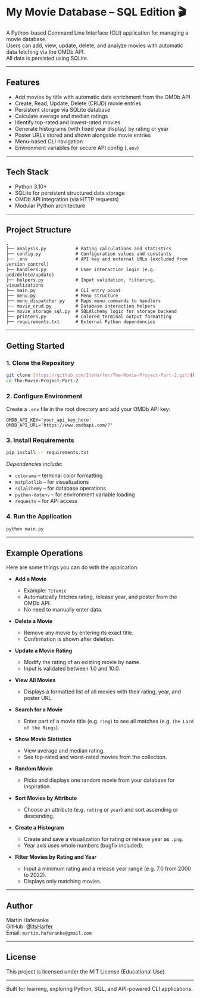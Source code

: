 # My Movie Database – SQL Edition 🎬

A Python-based Command Line Interface (CLI) application for managing a movie database.  
Users can add, view, update, delete, and analyze movies with automatic data fetching via the OMDb API.  
All data is persisted using SQLite.

---

## Features

- Add movies by title with automatic data enrichment from the OMDb API
- Create, Read, Update, Delete (CRUD) movie entries
- Persistent storage via SQLite database
- Calculate average and median ratings
- Identify top-rated and lowest-rated movies
- Generate histograms (with fixed year display) by rating or year
- Poster URLs stored and shown alongside movie entries
- Menu-based CLI navigation
- Environment variables for secure API config (`.env`)

---

## Tech Stack

- Python 3.10+
- SQLite for persistent structured data storage
- OMDb API integration (via HTTP requests)
- Modular Python architecture

---

## Project Structure

```
.
├── analysis.py           # Rating calculations and statistics
├── config.py             # Configuration values and constants
├── .env                  # API key and external URLs (excluded from version control)
├── handlers.py           # User interaction logic (e.g. add/delete/update)
├── helpers.py            # Input validation, filtering, visualizations
├── main.py               # CLI entry point
├── menu.py               # Menu structure
├── menu_dispatcher.py    # Maps menu commands to handlers
├── movie_crud.py         # Database interaction helpers
├── movie_storage_sql.py  # SQLAlchemy logic for storage backend
├── printers.py           # Colored terminal output formatting
├── requirements.txt      # External Python dependencies
```

---

## Getting Started

### 1. Clone the Repository

```bash
git clone [https://github.com/ItsHarfer/The-Movie-Project-Part-2.git](https://github.com/ItsHarfer/My-Movie-Database.git)
cd The-Movie-Project-Part-2
```

### 2. Configure Environment

Create a `.env` file in the root directory and add your OMDb API key:

```
OMDB_API_KEY='your_api_key_here'
OMDB_API_URL='https://www.omdbapi.com/?'
```

### 3. Install Requirements

```bash
pip install -r requirements.txt
```

*Dependencies include:*  
- `colorama` – terminal color formatting  
- `matplotlib` – for visualizations  
- `sqlalchemy` – for database operations  
- `python-dotenv` – for environment variable loading  
- `requests` – for API access

### 4. Run the Application

```bash
python main.py
```

---

## Example Operations

Here are some things you can do with the application:

- **Add a Movie**
  - Example: `Titanic`
  - Automatically fetches rating, release year, and poster from the OMDb API.
  - No need to manually enter data.

- **Delete a Movie**
  - Remove any movie by entering its exact title.
  - Confirmation is shown after deletion.

- **Update a Movie Rating**
  - Modify the rating of an existing movie by name.
  - Input is validated between 1.0 and 10.0.

- **View All Movies**
  - Displays a formatted list of all movies with their rating, year, and poster URL.

- **Search for a Movie**
  - Enter part of a movie title (e.g. `ring`) to see all matches (e.g. `The Lord of the Rings`).

- **Show Movie Statistics**
  - View average and median rating.
  - See top-rated and worst-rated movies from the collection.

- **Random Movie**
  - Picks and displays one random movie from your database for inspiration.

- **Sort Movies by Attribute**
  - Choose an attribute (e.g. `rating` or `year`) and sort ascending or descending.

- **Create a Histogram**
  - Create and save a visualization for rating or release year as `.png`.
  - Year axis uses whole numbers (bugfix included).

- **Filter Movies by Rating and Year**
  - Input a minimum rating and a release year range (e.g. 7.0 from 2000 to 2022).
  - Displays only matching movies.

---

## Author

Martin Haferanke  
GitHub: [@ItsHarfer](https://github.com/ItsHarfer)  
Email: `martin.haferanke@gmail.com`

---

## License

This project is licensed under the MIT License (Educational Use).

---

Built for learning, exploring Python, SQL, and API-powered CLI applications.
